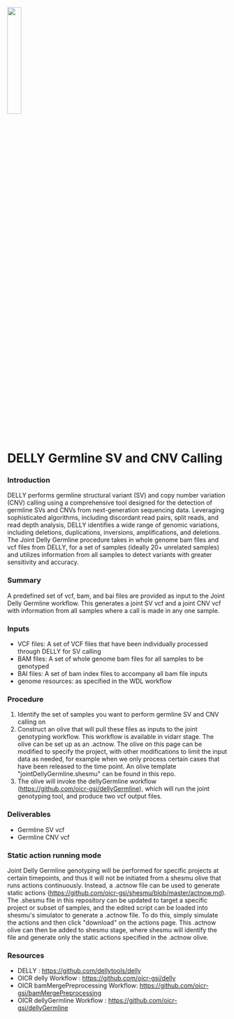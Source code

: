 <img src="https://oicr.on.ca/wp-content/themes/oicr/assets/img/logo.svg" width=25% height=25%>

# DELLY Germline SV and CNV Calling  

### Introduction
DELLY performs germline structural variant (SV) and copy number variation (CNV) calling using a comprehensive tool designed for the detection of germline SVs and CNVs from next-generation sequencing data. Leveraging sophisticated algorithms, including discordant read pairs, split reads, and read depth analysis, DELLY identifies a wide range of genomic variations, including deletions, duplications, inversions, amplifications, and deletions. The Joint Delly Germline procedure takes in whole genome bam files and vcf files from DELLY, for a set of samples (ideally 20+ unrelated samples) and utilizes information from all samples to detect variants with greater sensitivity and accuracy.

### Summary
A predefined set of vcf, bam, and bai files are provided as input to the Joint Delly Germline workflow. This generates a joint SV vcf and a joint CNV vcf with information from all samples where a call is made in any one sample. 

### Inputs  
- VCF files: A set of VCF files that have been individually processed through DELLY for SV calling
- BAM files: A set of whole genome bam files for all samples to be genotyped
- BAI files: A set of bam index files to accompany all bam file inputs
- genome resources: as specified in the WDL workflow

### Procedure
 1. Identify the set of samples you want to perform germline SV and CNV calling on
 2. Construct an olive that will pull these files as inputs to the joint genotyping workflow. This workflow is available in vidarr stage. The olive can be set up as an .actnow.  The olive on this page can be modified to specify the project, with other modifications to limit the input data as needed, for example when we only process certain cases that have been released to the time point. An olive template "jointDellyGermline.shesmu" can be found in this repo.
 3. The olive will invoke the dellyGermline workflow (https://github.com/oicr-gsi/dellyGermline), which will run the joint genotyping tool, and produce two vcf output files.
 
### Deliverables
 - Germline SV vcf
 - Germline CNV vcf

### Static action running mode
Joint Delly Germline genotyping will be performed for specific projects at certain timepoints, and thus it will not be initiated from a shesmu olive that runs actions continuously. Instead, a .actnow file can be used to generate static actions (https://github.com/oicr-gsi/shesmu/blob/master/actnow.md). The .shesmu file in this repository can be updated to target a specific project or subset of samples, and the edited script can be loaded into shesmu's simulator to generate a .actnow file. To do this, simply simulate the actions and then click "download" on the actions page. This .actnow olive can then be added to shesmu stage, where shesmu will identify the file and generate only the static actions specified in the .actnow olive.

### Resources
- DELLY : https://github.com/dellytools/delly
- OICR delly Workflow : https://github.com/oicr-gsi/delly
- OICR bamMergePreprocessing Workflow: https://github.com/oicr-gsi/bamMergePreprocessing
- OICR dellyGermline Workflow : https://github.com/oicr-gsi/dellyGermline
